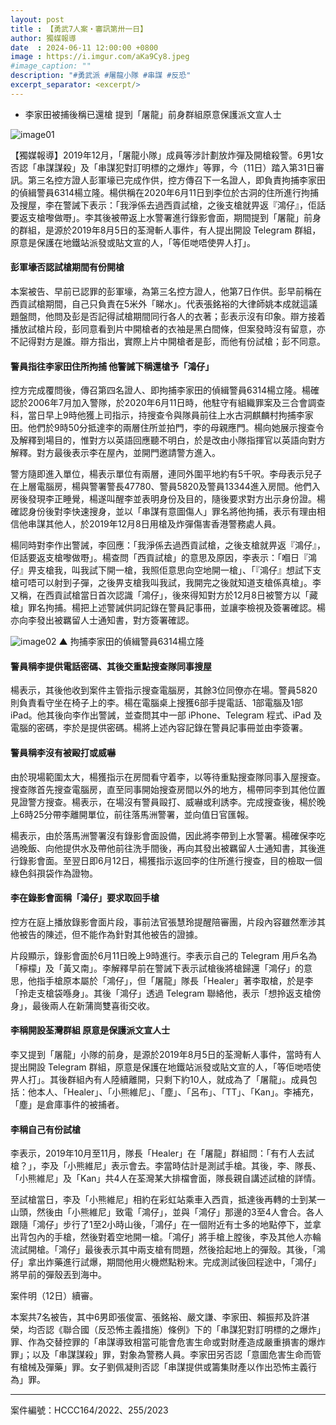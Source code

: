 ```yaml
---
layout: post
title : 【勇武7人案・審訊第卅一日】
author: 獨媒報導
date  : 2024-06-11 12:00:00 +0800
image : https://i.imgur.com/aKa9Cy8.jpeg
#image_caption: ""
description: "#勇武派 #屠龍小隊 #串謀 #反恐"
excerpt_separator: <excerpt/>
---
```


- 李家田被捕後稱已還槍 提到「屠龍」前身群組原意保護派文宣人士

<excerpt/>

![image01](https://i.imgur.com/GkA0qne.png)

【獨媒報導】2019年12月，「屠龍小隊」成員等涉計劃放炸彈及開槍殺警。6男1女否認「串謀謀殺」及「串謀犯對訂明標的之爆炸」等罪，今（11日）踏入第31日審訊。第三名控方證人彭軍壕已完成作供，控方傳召下一名證人，即負責拘捕李家田的偵緝警員6314楊立隆。楊供稱在2020年6月11日到李位於古洞的住所進行拘捕及搜屋，李在警誡下表示：「我淨係去過西貢試槍，之後支槍就畀返『鴻仔』，佢話要返支槍嚟做嘢」。李其後被帶返上水警署進行錄影會面，期間提到「屠龍」前身的群組，是源於2019年8月5日的荃灣斬人事件，有人提出開設 Telegram 群組，原意是保護在地鐵站派發或貼文宣的人，「等佢哋唔使畀人打」。

#### 彭軍壕否認試槍期間有份開槍

本案被告、早前已認罪的彭軍壕，為第三名控方證人，他第7日作供。彭早前稱在西貢試槍期間，自己只負責在5米外「睇水」。代表張銘裕的大律師姚本成就這議題盤問，他問及彭是否記得試槍期間同行各人的衣著；彭表示沒有印象。辯方接着播放試槍片段，彭同意看到片中開槍者的衣袖是黑白間條，但案發時沒有留意，亦不記得對方是誰。辯方指出，實際上片中開槍者是彭，而他有份試槍；彭不同意。

#### 警員指往李家田住所拘捕 他警誡下稱還槍予「鴻仔」

控方完成覆問後，傳召第四名證人、即拘捕李家田的偵緝警員6314楊立隆。楊確認於2006年7月加入警隊，於2020年6月11日時，他駐守有組織罪案及三合會調查科，當日早上9時他獲上司指示，持搜查令與隊員前往上水古洞麒麟村拘捕李家田。他們於9時50分抵達李的兩層住所並拍門，李的母親應門。楊向她展示搜查令及解釋到場目的，惟對方以英語回應聽不明白，於是改由小隊指揮官以英語向對方解釋。對方最後表示李在屋內，並開門邀請警方進入。

警方隨即進入單位，楊表示單位有兩層，連同外圍平地約有5千呎。李母表示兒子在上層電腦房，楊與警署警長47780、警員5820及警員13344進入房間。他們入房後發現李正睡覺，楊遂叫醒李並表明身份及目的，隨後要求對方出示身份證。楊確認身份後對李快速搜身，並以「串謀有意圖傷人」罪名將他拘捕，表示有理由相信他串謀其他人，於2019年12月8日用槍及炸彈傷害香港警務處人員。

楊同時對李作出警誡，李回應：「我淨係去過西貢試槍，之後支槍就畀返『鴻仔』，佢話要返支槍嚟做嘢」。楊查問「西貢試槍」的意思及原因，李表示：「嗰日『鴻仔』畀支槍我，叫我試下開一槍，我照佢意思向空地開一槍」、「『鴻仔』想試下支槍可唔可以射到子彈，之後畀支槍我叫我試，我開完之後就知道支槍係真槍」。李又稱，在西貢試槍當日首次認識「鴻仔」，後來得知對方於12月8日被警方以「藏槍」罪名拘捕。楊把上述警誡供詞記錄在警員記事冊，並讓李檢視及簽署確認。楊亦向李發出被羈留人士通知書，對方簽署確認。

![image02](https://i.imgur.com/25aZkss.png)
▲ 拘捕李家田的偵緝警員6314楊立隆

#### 警員稱李提供電話密碼、其後交重點搜查隊同事搜屋

楊表示，其後他收到案件主管指示搜查電腦房，其餘3位同僚亦在場。警員5820則負責看守坐在椅子上的李。楊在電腦桌上搜獲6部手提電話、1部電腦及1部 iPad。他其後向李作出警誡，並查問其中一部 iPhone、Telegram 程式、iPad 及電腦的密碼，李於是提供密碼。楊將上述內容記錄在警員記事冊並由李簽署。

#### 警員稱李沒有被毆打或威嚇

由於現場範圍太大，楊獲指示在房間看守着李，以等待重點搜查隊同事入屋搜查。搜查隊首先搜查電腦房，直至同事開始搜查房間以外的地方，楊帶同李到其他位置見證警方搜查。楊表示，在場沒有警員毆打、威嚇或利誘李。完成搜查後，楊於晚上6時25分帶李離開單位，前往落馬洲警署，並向值日官匯報。

楊表示，由於落馬洲警署沒有錄影會面設備，因此將李帶到上水警署。楊確保李吃過晚飯、向他提供水及帶他前往洗手間後，再向其發出被羈留人士通知書，其後進行錄影會面。至翌日即6月12日，楊獲指示返回李的住所進行搜查，目的檢取一個綠色斜孭袋作為證物。

#### 李在錄影會面稱「鴻仔」要求取回手槍

控方在庭上播放錄影會面片段，事前法官張慧玲提醒陪審團，片段內容雖然牽涉其他被告的陳述，但不能作為針對其他被告的證據。

片段顯示，錄影會面於6月11日晚上9時進行。李表示自己的 Telegram 用戶名為「檸檬」及「黃又南」。李解釋早前在警誡下表示試槍後將槍歸還「鴻仔」的意思，他指手槍原本屬於「鴻仔」，但「屠龍」隊長「Healer」著李取槍，於是李「拎走支槍袋喺身」。其後「鴻仔」透過 Telegram 聯絡他，表示「想拎返支槍傍身」，最後兩人在新蒲崗雙喜街交收。

#### 李稱開設荃灣群組 原意是保護派文宣人士

李又提到「屠龍」小隊的前身，是源於2019年8月5日的荃灣斬人事件，當時有人提出開設 Telegram 群組，原意是保護在地鐵站派發或貼文宣的人，「等佢哋唔使畀人打」。其後群組內有人陸續離開，只剩下約10人，就成為了「屠龍」。成員包括：他本人、「Healer」、「小熊維尼」、「塵」、「呂布」、「TT」、「Kan」。李補充，「塵」是倉庫事件的被捕者。

#### 李稱自己有份試槍

李表示，2019年10月至11月，隊長「Healer」在「屠龍」群組問：「有冇人去試槍？」，李及「小熊維尼」表示會去。李當時估計是測試手槍。其後，李、隊長、「小熊維尼」及「Kan」共4人在荃灣某大排檔會面，隊長親自講述試槍的詳情。

至試槍當日，李及「小熊維尼」相約在彩虹站乘車入西貢，抵達後再轉的士到某一山頭，然後由「小熊維尼」致電「鴻仔」，並與「鴻仔」那邊的3至4人會合。各人跟隨「鴻仔」步行了1至2小時山後，「鴻仔」在一個附近有士多的地點停下，並拿出背包內的手槍，然後對着空地開一槍。「鴻仔」將手槍上膛後，李及其他人亦輪流試開槍。「鴻仔」最後表示其中兩支槍有問題，然後拾起地上的彈殼。其後，「鴻仔」拿出炸藥進行試爆，期間他用火機燃點粉末。完成測試後回程途中，「鴻仔」將早前的彈殼丟到海中。

案件明（12日）續審。

本案共7名被告，其中6男即張俊富、張銘裕、嚴文謙、李家田、賴振邦及許湛榮，均否認《聯合國（反恐怖主義措施）條例》下的「串謀犯對訂明標的之爆炸」罪、作為交替控罪的「串謀導致相當可能會危害生命或對財產造成嚴重損害的爆炸罪」；以及「串謀謀殺」罪，對象為警務人員。李家田另否認「意圖危害生命而管有槍械及彈藥」罪。女子劉佩凝則否認「串謀提供或籌集財產以作出恐怖主義行為」罪。

---

案件編號：HCCC164/2022、255/2023
